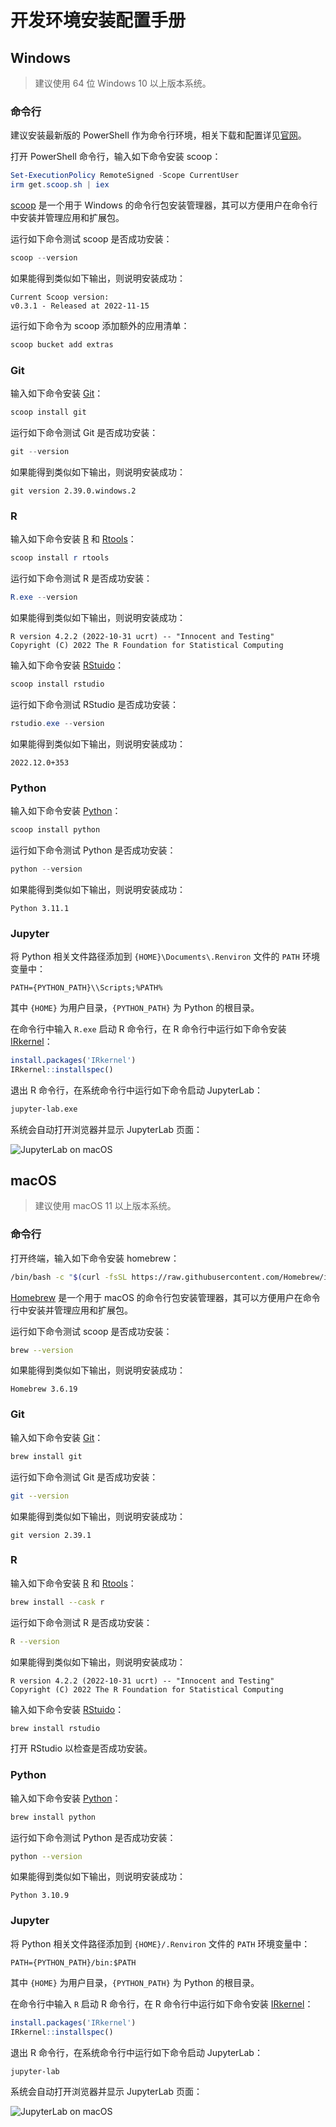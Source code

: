 # 开发环境安装配置手册

## Windows

> 建议使用 64 位 Windows 10 以上版本系统。

### 命令行

建议安装最新版的 PowerShell 作为命令行环境，相关下载和配置详见[官网](https://learn.microsoft.com/zh-cn/powershell/)。

打开 PowerShell 命令行，输入如下命令安装 scoop：

```powershell
Set-ExecutionPolicy RemoteSigned -Scope CurrentUser
irm get.scoop.sh | iex
```

[scoop](https://scoop.sh/) 是一个用于 Windows 的命令行包安装管理器，其可以方便用户在命令行中安装并管理应用和扩展包。

运行如下命令测试 scoop 是否成功安装：

```powershell
scoop --version
```

如果能得到类似如下输出，则说明安装成功：

```
Current Scoop version:
v0.3.1 - Released at 2022-11-15
```

运行如下命令为 scoop 添加额外的应用清单：

```powershell
scoop bucket add extras
```

### Git

输入如下命令安装 [Git](https://git-scm.com/)：

```powershell
scoop install git
```

运行如下命令测试 Git 是否成功安装：

```powershell
git --version
```

如果能得到类似如下输出，则说明安装成功：

```
git version 2.39.0.windows.2
```

### R

输入如下命令安装 [R](https://cloud.r-project.org/bin/windows/base/) 和 [Rtools](https://cloud.r-project.org/bin/windows/Rtools/)：

```powershell
scoop install r rtools
```

运行如下命令测试 R 是否成功安装：

```powershell
R.exe --version
```

如果能得到类似如下输出，则说明安装成功：

```
R version 4.2.2 (2022-10-31 ucrt) -- "Innocent and Testing"
Copyright (C) 2022 The R Foundation for Statistical Computing
```

输入如下命令安装 [RStuido](https://posit.co/download/rstudio-desktop/)：

```powershell
scoop install rstudio
```

运行如下命令测试 RStudio 是否成功安装：

```powershell
rstudio.exe --version
```

如果能得到类似如下输出，则说明安装成功：

```
2022.12.0+353
```

### Python

输入如下命令安装 [Python](https://www.python.org/)：

```powershell
scoop install python
```

运行如下命令测试 Python 是否成功安装：

```powershell
python --version
```

如果能得到类似如下输出，则说明安装成功：

```
Python 3.11.1
```

### Jupyter

将 Python 相关文件路径添加到 `{HOME}\Documents\.Renviron` 文件的 `PATH` 环境变量中：

```
PATH={PYTHON_PATH}\\Scripts;%PATH%
```

其中 `{HOME}` 为用户目录，`{PYTHON_PATH}` 为 Python 的根目录。

在命令行中输入 `R.exe` 启动 R 命令行，在 R 命令行中运行如下命令安装 [IRkernel](https://irkernel.github.io/)：

```r
install.packages('IRkernel')
IRkernel::installspec()
```

退出 R 命令行，在系统命令行中运行如下命令启动 JupyterLab：

```bash
jupyter-lab.exe
```

系统会自动打开浏览器并显示 JupyterLab 页面：

![JupyterLab on macOS](../images/others/jupyterlab-windows.png)

## macOS

> 建议使用 macOS 11 以上版本系统。

### 命令行

打开终端，输入如下命令安装 homebrew：

```bash
/bin/bash -c "$(curl -fsSL https://raw.githubusercontent.com/Homebrew/install/HEAD/install.sh)"
```

[Homebrew](https://brew.sh/) 是一个用于 macOS 的命令行包安装管理器，其可以方便用户在命令行中安装并管理应用和扩展包。

运行如下命令测试 scoop 是否成功安装：

```bash
brew --version
```

如果能得到类似如下输出，则说明安装成功：

```
Homebrew 3.6.19
```

### Git

输入如下命令安装 [Git](https://git-scm.com/)：

```bash
brew install git
```

运行如下命令测试 Git 是否成功安装：

```bash
git --version
```

如果能得到类似如下输出，则说明安装成功：

```
git version 2.39.1
```

### R

输入如下命令安装 [R](https://cloud.r-project.org/bin/windows/base/) 和 [Rtools](https://cloud.r-project.org/bin/windows/Rtools/)：

```bash
brew install --cask r
```

运行如下命令测试 R 是否成功安装：

```bash
R --version
```

如果能得到类似如下输出，则说明安装成功：

```
R version 4.2.2 (2022-10-31 ucrt) -- "Innocent and Testing"
Copyright (C) 2022 The R Foundation for Statistical Computing
```

输入如下命令安装 [RStuido](https://posit.co/download/rstudio-desktop/)：

```bash
brew install rstudio
```

打开 RStudio 以检查是否成功安装。

### Python

输入如下命令安装 [Python](https://www.python.org/)：

```bash
brew install python
```

运行如下命令测试 Python 是否成功安装：

```bash
python --version
```

如果能得到类似如下输出，则说明安装成功：

```
Python 3.10.9
```

### Jupyter

将 Python 相关文件路径添加到 `{HOME}/.Renviron` 文件的 `PATH` 环境变量中：

```
PATH={PYTHON_PATH}/bin:$PATH
```

其中 `{HOME}` 为用户目录，`{PYTHON_PATH}` 为 Python 的根目录。

在命令行中输入 `R` 启动 R 命令行，在 R 命令行中运行如下命令安装 [IRkernel](https://irkernel.github.io/)：

```r
install.packages('IRkernel')
IRkernel::installspec()
```

退出 R 命令行，在系统命令行中运行如下命令启动 JupyterLab：

```bash
jupyter-lab
```

系统会自动打开浏览器并显示 JupyterLab 页面：

![JupyterLab on macOS](../images/others/jupyterlab-macos.png)
